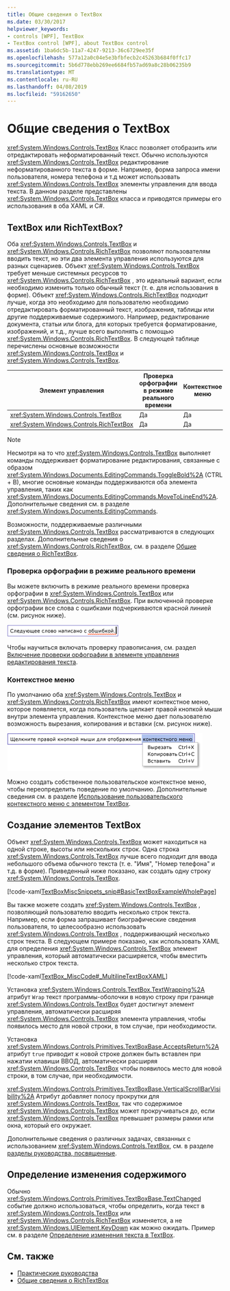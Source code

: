 ```yaml
---
title: Общие сведения о TextBox
ms.date: 03/30/2017
helpviewer_keywords:
- controls [WPF], TextBox
- TextBox control [WPF], about TextBox control
ms.assetid: 1ba6dc5b-11a7-4247-9213-36c6729ee35f
ms.openlocfilehash: 577a12a0c04e5e3bfbfecb2c45263b684f0ffc17
ms.sourcegitcommit: 5b6d778ebb269ee6684fb57ad69a8c28b06235b9
ms.translationtype: MT
ms.contentlocale: ru-RU
ms.lasthandoff: 04/08/2019
ms.locfileid: "59162650"
---
```

# <a name="textbox-overview"></a>Общие сведения о TextBox
<xref:System.Windows.Controls.TextBox> Класс позволяет отобразить или отредактировать неформатированный текст. Обычно используются <xref:System.Windows.Controls.TextBox> редактирование неформатированного текста в форме. Например, форма запроса имени пользователя, номера телефона и т.д может использовать <xref:System.Windows.Controls.TextBox> элементы управления для ввода текста. В данном разделе представлены <xref:System.Windows.Controls.TextBox> класса и приводятся примеры его использования в оба XAML и C#.  

<a name="textbox_or_richtextbox"></a>   
## <a name="textbox-or-richtextbox"></a>TextBox или RichTextBox?  
 Оба <xref:System.Windows.Controls.TextBox> и <xref:System.Windows.Controls.RichTextBox> позволяют пользователям вводить текст, но эти два элемента управления используются для разных сценариев. Объект <xref:System.Windows.Controls.TextBox> требует меньше системных ресурсов то <xref:System.Windows.Controls.RichTextBox> , это идеальный вариант, если необходимо изменить только обычный текст (т. е. для использования в форме). Объект <xref:System.Windows.Controls.RichTextBox> подходит лучше, когда это необходимо для пользователю необходимо отредактировать форматированный текст, изображения, таблицы или другие поддерживаемые содержимого. Например, редактирование документа, статьи или блога, для которых требуется форматирование, изображений, и т.д., лучше всего выполнять с помощью <xref:System.Windows.Controls.RichTextBox>. В следующей таблице перечислены основные возможности <xref:System.Windows.Controls.TextBox> и <xref:System.Windows.Controls.TextBox>.  
  
|Элемент управления|Проверка орфографии в режиме реального времени|Контекстное меню|Форматирование команд как <xref:System.Windows.Documents.EditingCommands.ToggleBold%2A> (CTRL + B)|<xref:System.Windows.Documents.FlowDocument> содержимого, например изображения, абзацы, таблицы, и т.д.|  
|-------------|------------------------------|------------------|------------------------------------------------------------------------------------------------------------------------------------------------------------------------------------------------------|--------------------------------------------------------------------------------------------------------------------------------------------------------------------------------------------------|  
|<xref:System.Windows.Controls.TextBox>|Да|Да|Нет|Нет.|  
|<xref:System.Windows.Controls.RichTextBox>|Да|Да|Да (см. раздел [Общие сведения о RichTextBox](richtextbox-overview.md))|Да (см. раздел [Общие сведения о RichTextBox](richtextbox-overview.md))|  
  
> [!NOTE]
>  Несмотря на то что <xref:System.Windows.Controls.TextBox> выполняет команды поддерживает форматирование редактирования, связанные с образом <xref:System.Windows.Documents.EditingCommands.ToggleBold%2A> (CTRL + B), многие основные команды поддерживаются оба элемента управления, таких как <xref:System.Windows.Documents.EditingCommands.MoveToLineEnd%2A>. Дополнительные сведения см. в разделе <xref:System.Windows.Documents.EditingCommands>.  
  
 Возможности, поддерживаемые различными <xref:System.Windows.Controls.TextBox> рассматриваются в следующих разделах. Дополнительные сведения о <xref:System.Windows.Controls.RichTextBox>, см. в разделе [Общие сведения о RichTextBox](richtextbox-overview.md).  
  
### <a name="real-time-spellchecking"></a>Проверка орфографии в режиме реального времени  
 Вы можете включить в режиме реального времени проверка орфографии в <xref:System.Windows.Controls.TextBox> или <xref:System.Windows.Controls.RichTextBox>. При включенной проверке орфографии все слова с ошибками подчеркиваются красной линией (см. рисунок ниже).  
  
 ![Текстовое поле с проверкой орфо&#45;графии](./media/editing-textbox-with-spellchecking.png "Editing_TextBox_with_Spellchecking")  
  
 Чтобы научиться включать проверку правописания, см. раздел [Включение проверки орфографии в элементе управления редактирования текста](how-to-enable-spell-checking-in-a-text-editing-control.md).  
  
### <a name="context-menu"></a>Контекстное меню  
 По умолчанию оба <xref:System.Windows.Controls.TextBox> и <xref:System.Windows.Controls.RichTextBox> имеют контекстное меню, которое появляется, когда пользователь щелкает правой кнопкой мыши внутри элемента управления. Контекстное меню дает пользователю возможность вырезания, копирования и вставки (см. рисунок ниже).  
  
 ![TextBox с контекстным меню](./media/editing-textbox-with-context-menu.png "Editing_TextBox_with_Context_Menu")  
  
 Можно создать собственное пользовательское контекстное меню, чтобы переопределить поведение по умолчанию. Дополнительные сведения см. в разделе [Использование пользовательского контекстного меню с элементом TextBox](how-to-use-a-custom-context-menu-with-a-textbox.md).  
  
<a name="creating_textboxes"></a>   
## <a name="creating-textboxes"></a>Создание элементов TextBox  
 Объект <xref:System.Windows.Controls.TextBox> может находиться на одной строке, высоты или нескольких строк. Одна строка <xref:System.Windows.Controls.TextBox> лучше всего подходит для ввода небольшого объема обычного текста (т. е. "Имя", "Номер телефона" и т.д. в форме). Приведенный ниже показано, как создать одну строку <xref:System.Windows.Controls.TextBox>.  
  
 [!code-xaml[TextBoxMiscSnippets_snip#BasicTextBoxExampleWholePage](~/samples/snippets/csharp/VS_Snippets_Wpf/TextBoxMiscSnippets_snip/csharp/basictextboxexample.xaml#basictextboxexamplewholepage)]  
  
 Вы также можете создать <xref:System.Windows.Controls.TextBox> , позволяющий пользователю вводить несколько строк текста. Например, если форма запрашивает биографические сведения пользователя, то целесообразно использовать <xref:System.Windows.Controls.TextBox> , поддерживающий несколько строк текста. В следующем примере показано, как использовать XAML для определения <xref:System.Windows.Controls.TextBox> элемент управления, который автоматически расширяется, чтобы вместить несколько строк текста.  
  
 [!code-xaml[TextBox_MiscCode#_MultilineTextBoxXAML](~/samples/snippets/csharp/VS_Snippets_Wpf/TextBox_MiscCode/CSharp/Window1.xaml#_multilinetextboxxaml)]  
  
 Установка <xref:System.Windows.Controls.TextBox.TextWrapping%2A> атрибут `Wrap` текст программы-оболочки в новую строку при границе <xref:System.Windows.Controls.TextBox> будет достигнут элемент управления, автоматически расширяя <xref:System.Windows.Controls.TextBox> элемента управления, чтобы появилось место для новой строки, в том случае, при необходимости.  
  
 Установка <xref:System.Windows.Controls.Primitives.TextBoxBase.AcceptsReturn%2A> атрибут `true` приводит к новой строке должен быть вставлен при нажатии клавиши ВВОД, автоматически расширяя <xref:System.Windows.Controls.TextBox> чтобы появилось место для новой строки, в том случае, при необходимости.  
  
 <xref:System.Windows.Controls.Primitives.TextBoxBase.VerticalScrollBarVisibility%2A> Атрибут добавляет полосу прокрутки для <xref:System.Windows.Controls.TextBox>, так что содержимое <xref:System.Windows.Controls.TextBox> может прокручиваться до, если <xref:System.Windows.Controls.TextBox> превышает размеры рамки или окна, который его окружает.  
  
 Дополнительные сведения о различных задачах, связанных с использованием <xref:System.Windows.Controls.TextBox>, см. в разделе [разделы руководства, посвященные](textbox-how-to-topics.md).  
  
<a name="editing_commands"></a>   
## <a name="detect-when-content-changes"></a>Определение изменения содержимого  
 Обычно <xref:System.Windows.Controls.Primitives.TextBoxBase.TextChanged> событие должно использоваться, чтобы определить, когда текст в <xref:System.Windows.Controls.TextBox> или <xref:System.Windows.Controls.RichTextBox> изменяется, а не <xref:System.Windows.UIElement.KeyDown> как можно ожидать. Пример см. в разделе [Определение изменения текста в TextBox](how-to-detect-when-text-in-a-textbox-has-changed.md).  
  
## <a name="see-also"></a>См. также

- [Практические руководства](textbox-how-to-topics.md)
- [Общие сведения о RichTextBox](richtextbox-overview.md)
